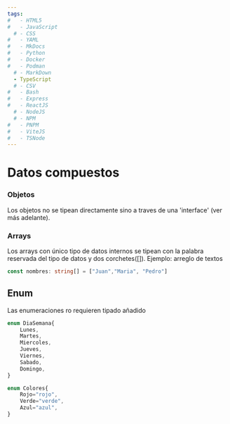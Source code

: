 ```yaml
---
tags:
#   - HTML5
#   - JavaScript
  # - CSS
#   - YAML
#   - MkDocs
#   - Python
#   - Docker
#   - Podman
  # - MarkDown
  - TypeScript
  # - CSV
#   - Bash
#   - Express
#   - ReactJS
  # - NodeJS
  # - NPM
#   - PNPM
#   - ViteJS
#   - TSNode
---
```




# Datos compuestos

### Objetos

Los objetos no se tipean directamente sino a traves de una 'interface' (ver más adelante).

### Arrays

Los arrays con único tipo de datos internos se tipean con la palabra reservada del tipo de datos y dos corchetes([]). Ejemplo: arreglo de textos

```typescript
const nombres: string[] = ["Juan","Maria", "Pedro"]
```

## Enum

Las enumeraciones ro requieren tipado añadido

```typescript
enum DiaSemana{
    Lunes,
    Martes,
    Miercoles,
    Jueves,
    Viernes,
    Sabado,
    Domingo,
}

enum Colores{
    Rojo="rojo",
    Verde="verde",
    Azul="azul",
}
```

